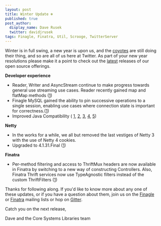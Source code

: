 ```yaml
---
layout: post
title: Winter Update ❄️
published: true
post_author:
  display_name: Dave Rusek
  twitter: davidjrusek
tags: Finagle, Finatra, Util, Scrooge, TwitterServer
---
```


Winter is in full swing, a new year is upon us, and the [coyotes](https://twitter.com/davidjrusek/status/1083452863739777024?s=20)
are still doing their thing, and so are all of us here at Twitter. As part of your
new year resolutions please make it a point to check out the
[latest](https://github.com/twitter/finagle/releases/latest)
releases of our open source offerings.

**Developer experience**

- Reader, Writer and AsyncStream continue to make progress towards general use streaming use cases. Reader recently gained map and flatMap methods ([1](https://github.com/twitter/util/commit/ac15ad8bbd633aa5efd5e306d2dea2c40a50379e#diff-aee5b3c34d1f74bb32a0e4502ed6a988))
- Finagle MySQL gained the ability to pin successive operations to a single session, enabling use cases where connection state is important for correctness.([1](https://github.com/twitter/finagle/commit/87b3b781d0ba601d1fd91293741fc264264671f8#diff-d6f8b1cdbafc82ccae487a9b1f76478a))
- Improved Java Compatibility (
[1](https://github.com/twitter/finatra/commit/ba224757fba609bbf786ab42d9f3cb8eb81f80e9),
[2](https://github.com/twitter/finatra/commit/f6c44cab87d1f9023e6028b76c61ce1920710a7b),
[3](https://github.com/twitter/finagle/commit/e57d2a9156d72ada8a81a590714ece676e423ce6),
[4](https://github.com/twitter/finagle/commit/30a8000c4a910134219fc1317cead9735ca97cbb),
[5](https://github.com/twitter/finagle/commit/cff9aeddc0ae6ceb4c50cb8d67b3418a133d30f9))

**Netty**

- In the works for a while, we all but removed the last vestiges of Netty 3 with the use of Netty 4 cookies.
- Upgraded to 4.1.31.Final ([1](https://github.com/twitter/finagle/commit/8e0f4b868c34259350fb0def2e7fee5d3d77fece))

**Finatra**

- Per-method filtering and access to ThriftMux headers are now available in Finatra by switching to a new way of constructing Controllers. Also, Finatra Thrift services now use TypeAgnostic filters instead of the custom ThriftFilters ([1](https://github.com/twitter/finatra/commit/9d891cd1f6f907c59ad9f40a7db20c4a2b33faf1))

Thanks for following along. If you'd like to know more about any one of these
updates, or if you have a question about them, join us on the
[Finagle](https://groups.google.com/forum/#!forum/finaglers) or
[Finatra](https://groups.google.com/forum/#!forum/finatra-users) mailing lists
or hop on [Gitter](https://gitter.im/twitter/finagle).


Catch you on the next release,

Dave and the Core Systems Libraries team


